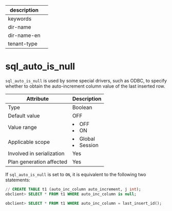 |description||
|---|---|
|keywords||
|dir-name||
|dir-name-en||
|tenant-type||

# sql_auto_is_null

`sql_auto_is_null` is used by some special drivers, such as ODBC, to specify whether to obtain the auto-increment column value of the last inserted row.

| **Attribute** | **Description** |
|----------|------------------------------------------------------------------------------------------------------------|
| Type | Boolean |
| Default value | OFF |
| Value range | <li> OFF   <li> ON |
| Applicable scope | <li> Global   <li> Session |
| Involved in serialization | Yes |
| Plan generation affected | Yes |

If `sql_auto_is_null` is set to `ON`, it is equivalent to the following two statements:

```sql
// CREATE TABLE t1 (auto_inc_column auto_increment, j int);
obclient> SELECT * FROM t1 WHERE auto_inc_column is null;

obclient> SELECT * FROM t1 WHERE auto_inc_column = last_insert_id();
```
